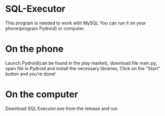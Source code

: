 # SQL-Executor
This program is needed to work with MySQL
You can run it on your phone(program Pydroid) or computer.
# On the phone
Launch Pydroid(can be found in the play market), download file main.py, open file in Pydroid and install the necessary libraries, Click on the "Start" button and you're done!
# On the computer
Download SQL Executor.exe from the release and run
